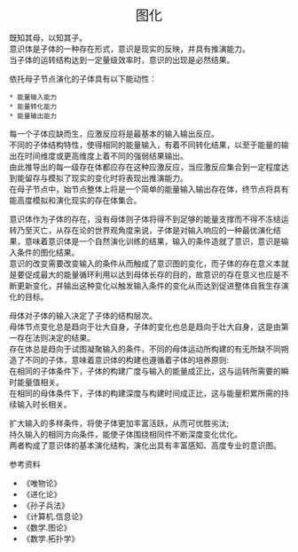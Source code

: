 <center><font size=5>图化</font></center>

既知其母，以知其子。<br/>
意识体是子体的一种存在形式，意识是现实的反映，并具有推演能力。<br/>
当子体的运转结构达到一定量级效率时，意识的出现是必然结果。<br/>

依托母子节点演化的子体具有以下能动性：
```
* 能量输入能力
* 能量转化能力
* 能量输出能力
```
每一个子体应缺而生，应激反应将是最基本的输入输出反应。<br/>
不同的子体结构特性，使得相同的能量输入，有着不同转化结果，以至于能量的输出在时间维度或更高维度上着不同的强弱结果输出。<br/>
由此推导出的每一级存在体都应存在这种应激反应，当应激反应集合到一定程度达到能留存与模拟了现实的变化时将表现出推演能力。<br/>
在母子节点中，始节点整体上将是一个简单的能量输入输出存在体，终节点将具有能高度模拟和演化现实的存在体集合。<br/>

意识体作为子体的存在，没有母体则子体将得不到足够的能量支撑而不得不冻结运转乃至灭亡，从存在论的世界观角度来说，子体是对输入响应的一种最优演化结果，意味着意识体是一个自然演化训练的结果，输入的条件造就了意识，意识是输入条件的图化结果。<br/>
意识的改变需要改变输入的条件从而触成了意识图的变化，而子体的存在意义本就是要促成最大的能量循环利用以达到母体长存的目的，故意识的存在意义也应是不断更新变化，并输出这种变化以触发输入条件的变化从而达到促进整体自我生存演化的目标。<br/>

母体对子体的输入决定了子体的结构层次。<br/>
母体节点变化总是趋向于壮大自身，子体的变化也总是趋向于壮大自身，这是由第一存在法则决定的结果。<br/>
存在体总是趋向于试图凝聚输入的条件，不同的母体运动所构建的有无所缺不同朔造了不同的子体，意味着意识体的构建也遵循着子体的培养原则:<br/>
在相同的子体条件下，子体的构建广度与输入的能量成正比，这与运转所需要的瞬时能量值相关。<br/>
在相同的母体条件下，子体的构建深度与构建时间成正比，这与能量积累所需的持续输入时长相关。<br/>

扩大输入的多样条件，将使子体更加丰富活跃，从而可优胜劣汰;<br/>
持久输入的相同方向条件，能使子体围绕相同件不断深度变化优化。<br/>
两者构成了意识体的基本演化结构，演化出具有丰富感知、高度专业的意识图。<br/>

参考资料
* 《唯物论》
* 《进化论》
* 《孙子兵法》
* 《计算机.信息论》
* 《数学.图论》
* 《数学.拓扑学》

